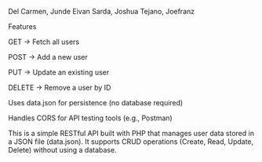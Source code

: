 Del Carmen, Junde Eivan
Sarda, Joshua
Tejano, Joefranz

Features

GET → Fetch all users

POST → Add a new user

PUT → Update an existing user

DELETE → Remove a user by ID

Uses data.json for persistence (no database required)

Handles CORS for API testing tools (e.g., Postman)

This is a simple RESTful API built with PHP that manages user data stored in a JSON file (data.json). It supports CRUD operations (Create, Read, Update, Delete) without using a database.

